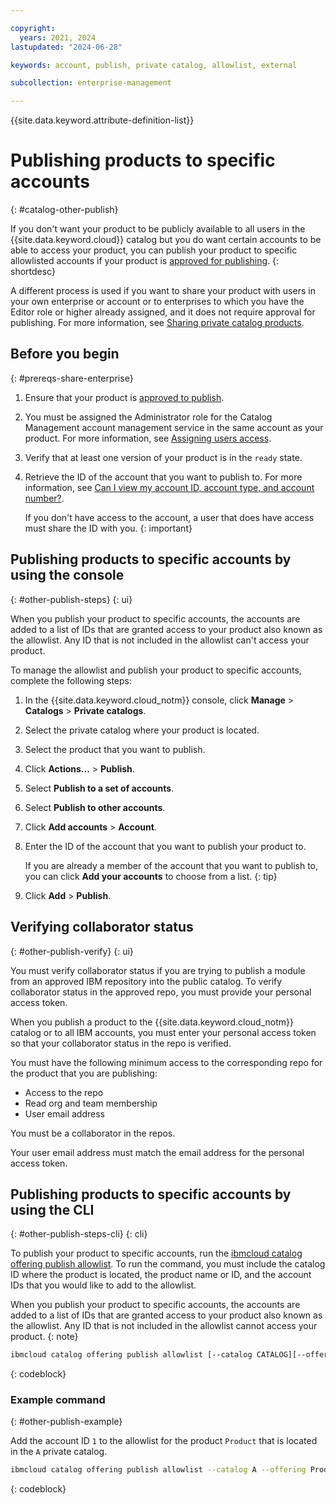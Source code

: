```yaml
---

copyright:
  years: 2021, 2024
lastupdated: "2024-06-28"

keywords: account, publish, private catalog, allowlist, external

subcollection: enterprise-management

---
```


{{site.data.keyword.attribute-definition-list}}


# Publishing products to specific accounts
{: #catalog-other-publish}

If you don't want your product to be publicly available to all users in the {{site.data.keyword.cloud}} catalog but you do want certain accounts to be able to access your product, you can publish your product to specific allowlisted accounts if your product is [approved for publishing](/docs/sell?topic=sell-sw-publish&interface=ui#sw-request-approval).
{: shortdesc}

A different process is used if you want to share your product with users in your own enterprise or account or to enterprises to which you have the Editor role or higher already assigned, and it does not require approval for publishing. For more information, see [Sharing private catalog products](/docs/account?topic=account-catalog-share&interface=ui).

## Before you begin
{: #prereqs-share-enterprise}

1. Ensure that your product is [approved to publish](/docs/sell?topic=sell-sw-publish&interface=ui#sw-request-approval).

1. You must be assigned the Administrator role for the Catalog Management account management service in the same account as your product. For more information, see [Assigning users access](/docs/account?topic=account-catalog-access).

1. Verify that at least one version of your product is in the `ready` state.

1. Retrieve the ID of the account that you want to publish to. For more information, see [Can I view my account ID, account type, and account number?](/docs/account?topic=account-accountfaqs#account-details).

   If you don't have access to the account, a user that does have access must share the ID with you.
   {: important}

## Publishing products to specific accounts by using the console
{: #other-publish-steps}
{: ui}

When you publish your product to specific accounts, the accounts are added to a list of IDs that are granted access to your product also known as the allowlist. Any ID that is not included in the allowlist can't access your product.

To manage the allowlist and publish your product to specific accounts, complete the following steps:

1. In the {{site.data.keyword.cloud_notm}} console, click **Manage** > **Catalogs** > **Private catalogs**.
1. Select the private catalog where your product is located.
1. Select the product that you want to publish.
1. Click **Actions...** > **Publish**.
1. Select **Publish to a set of accounts**.
1. Select **Publish to other accounts**.
1. Click **Add accounts** > **Account**.
1. Enter the ID of the account that you want to publish your product to.

   If you are already a member of the account that you want to publish to, you can click **Add your accounts** to choose from a list.
   {: tip}

1. Click **Add** > **Publish**.

## Verifying collaborator status
{: #other-publish-verify}
{: ui}

You must verify collaborator status if you are trying to publish a module from an approved IBM repository into the public catalog. To verify collaborator status in the approved repo, you must provide your personal access token.

When you publish a product to the {{site.data.keyword.cloud_notm}} catalog or to all IBM accounts, you must enter your personal access token so that your collaborator status in the repo is verified.

You must have the following minimum access to the corresponding repo for the product that you are publishing:
- Access to the repo
- Read org and team membership
- User email address

You must be a collaborator in the repos.

Your user email address must match the email address for the personal access token.

## Publishing products to specific accounts by using the CLI
{: #other-publish-steps-cli}
{: cli}

To publish your product to specific accounts, run the [ibmcloud catalog offering publish allowlist](/docs/cli?topic=cli-manage-catalogs-plugin#publish-offering-allowllist). To run the command, you must include the catalog ID where the product is located, the product name or ID, and the account IDs that you would like to add to the allowlist.

When you publish your product to specific accounts, the accounts are added to a list of IDs that are granted access to your product also known as the allowlist. Any ID that is not included in the allowlist cannot access your product.
{: note}

```bash
ibmcloud catalog offering publish allowlist [--catalog CATALOG][--offering OFFERING][--account-ids ACCOUNT-IDS].
```
{: codeblock}

### Example command
{: #other-publish-example}

Add the account ID `1` to the allowlist for the product `Product` that is located in the `A` private catalog.

```bash
ibmcloud catalog offering publish allowlist --catalog A --offering Product --account-ids 1
```
{: codeblock}
